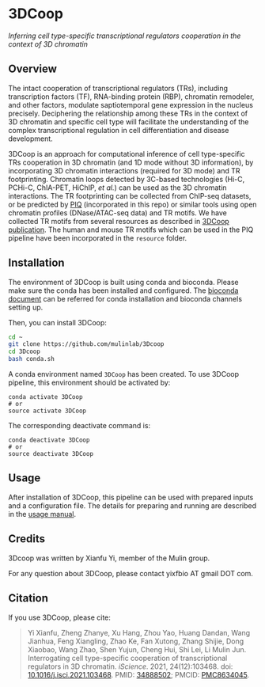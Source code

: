 # 3DCoop

*Inferring cell type-specific transcriptional regulators cooperation in the context of 3D chromatin*

## Overview

The intact cooperation of transcriptional regulators (TRs), including transcription factors (TF), RNA-binding protein (RBP), chromatin remodeler, and other factors, modulate saptiotemporal gene expression in the nucleus precisely. Deciphering the relationship among these TRs in the context of 3D chromatin and specific cell type will facilitate the understanding of the complex transcriptional regulation in cell differentiation and disease development.

3DCoop is an approach for computational inference of cell type-specific TRs cooperation in 3D chromatin (and 1D mode without 3D information), by incorporating 3D chromatin interactions (required for 3D mode) and TR footprinting. Chromatin loops detected by 3C-based technologies (Hi-C, PCHi-C, ChIA-PET, HiChIP, *et al.*) can be used as the 3D chromatin interactions. The TR footprinting can be collected from ChIP-seq datasets, or be predicted by [PIQ](http://piq.csail.mit.edu) (incorporated in this repo) or similar tools using open chromatin profiles (DNase/ATAC-seq data) and TR motifs. We have collected TR motifs from several resources as described in [3DCoop publication](#Citation). The human and mouse TR motifs which can be used in the PIQ pipeline have been incorporated in the `resource` folder.

## Installation

The environment of 3DCoop is built using conda and bioconda. Please make sure the conda has been installed and configured. The [bioconda document](https://bioconda.github.io/user/install.html) can be referred for conda installation and bioconda channels setting up.

Then, you can install 3DCoop:

```bash
cd ~
git clone https://github.com/mulinlab/3Dcoop
cd 3Dcoop
bash conda.sh
```

A conda environment named `3DCoop` has been created. To use 3DCoop pipeline, this environment should be activated by:

```shell
conda activate 3DCoop
# or
source activate 3DCoop
```

The corresponding deactivate command is:

```shell
conda deactivate 3DCoop
# or
source deactivate 3DCoop
```

## Usage

After installation of 3DCoop, this pipeline can be used with prepared inputs and a configuration file. The details for preparing and running are described in the [usage manual](./usage.md).

## Credits
3Dcoop was written by Xianfu Yi, member of the Mulin group.

For any question about 3DCoop, please contact yixfbio AT gmail DOT com.

## Citation

If you use 3DCoop, please cite:

> Yi Xianfu, Zheng Zhanye, Xu Hang, Zhou Yao, Huang Dandan, Wang Jianhua, Feng Xiangling, Zhao Ke, Fan Xutong, Zhang Shijie, Dong Xiaobao, Wang Zhao, Shen Yujun, Cheng Hui, Shi Lei, Li Mulin Jun. Interrogating cell type-specific cooperation of transcriptional regulators in 3D chromatin. *iScience*. 2021, 24(12):103468. doi: [10.1016/j.isci.2021.103468](https://www.sciencedirect.com/science/article/pii/S2589004221014395). PMID: [34888502](https://pubmed.ncbi.nlm.nih.gov/34888502/); PMCID: [PMC8634045](https://www.ncbi.nlm.nih.gov/labs/pmc/articles/PMC8634045/).

